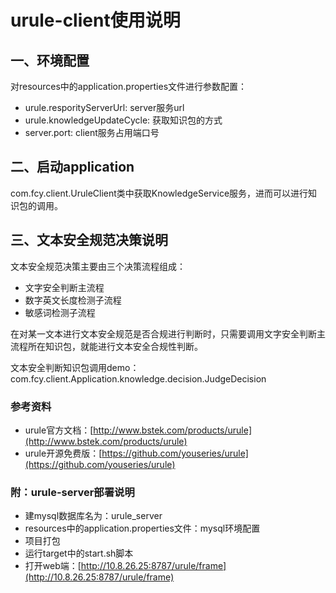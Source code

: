 urule-client使用说明
=====

## 一、环境配置
对resources中的application.properties文件进行参数配置：
* urule.resporityServerUrl: server服务url
* urule.knowledgeUpdateCycle: 获取知识包的方式
* server.port: client服务占用端口号

## 二、启动application
com.fcy.client.UruleClient类中获取KnowledgeService服务，进而可以进行知识包的调用。


## 三、文本安全规范决策说明
文本安全规范决策主要由三个决策流程组成：
* 文字安全判断主流程
* 数字英文长度检测子流程
* 敏感词检测子流程

在对某一文本进行文本安全规范是否合规进行判断时，只需要调用文字安全判断主流程所在知识包，就能进行文本安全合规性判断。

文本安全判断知识包调用demo：com.fcy.client.Application.knowledge.decision.JudgeDecision


### 参考资料
* urule官方文档：[http://www.bstek.com/products/urule](http://www.bstek.com/products/urule)
* urule开源免费版：[https://github.com/youseries/urule](https://github.com/youseries/urule)

### 附：urule-server部署说明
* 建mysql数据库名为：urule_server
* resources中的application.properties文件：mysql环境配置
* 项目打包
* 运行target中的start.sh脚本
* 打开web端：[http://10.8.26.25:8787/urule/frame](http://10.8.26.25:8787/urule/frame)
